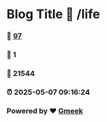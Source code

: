 # Blog Title :link: /life 
### :page_facing_up: [97](/life/tag.html) 
### :speech_balloon: 1 
### :hibiscus: 21544 
### :alarm_clock: 2025-05-07 09:16:24 
### Powered by :heart: [Gmeek](https://github.com/Meekdai/Gmeek)
